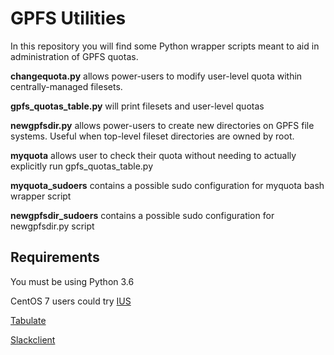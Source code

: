 GPFS Utilities
===============

In this repository you will find some Python wrapper scripts meant to aid in administration of GPFS quotas.

**changequota.py** allows power-users to modify user-level quota within centrally-managed filesets.

**gpfs_quotas_table.py** will print filesets and user-level quotas

**newgpfsdir.py** allows power-users to create new directories on GPFS file systems.  Useful when top-level fileset directories are owned by root.

**myquota** allows user to check their quota without needing to actually explicitly run gpfs_quotas_table.py

**myquota_sudoers** contains a possible sudo configuration for myquota bash wrapper script

**newgpfsdir_sudoers** contains a possible sudo configuration for newgpfsdir.py script


Requirements
------------

You must be using Python 3.6

CentOS 7 users could try [IUS](https://centos7.iuscommunity.org/ius-release.rpm)

[Tabulate](https://pypi.org/project/tabulate/)

[Slackclient](https://pypi.org/project/slackclient/)
